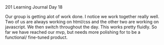 201 Learning Journal
Day 18 

Our group is getting alot of work done. I notice we work together really well. Two of us are always working on 
html/css and the other two are working on javascript. We then switch throughout the day. This works pretty fluidly. 
So far we have reached our mvp, but needs more polishing for to be a functional/ fine-tuned product. 
